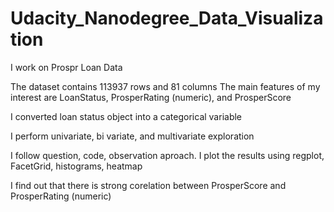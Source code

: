# Udacity_Nanodegree_Data_Visualization
I work on Prospr Loan Data

The dataset contains 113937 rows and 81 columns
The main features of my interest are LoanStatus, ProsperRating (numeric), and ProsperScore

I converted loan status object into a categorical variable

I perform univariate, bi variate, and multivariate exploration

I follow question, code, observation aproach. I plot the results using regplot, FacetGrid, histograms, heatmap

I find out that there is strong corelation between ProsperScore and ProsperRating (numeric)
